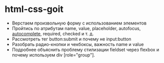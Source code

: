 # html-css-goit

- Верстаем произвольную форму с использованием элементов
- Пройтись по атрибутам name, value, placeholder, autofocus, [autocomplete](https://developer.mozilla.org/en-US/docs/Web/HTML/Attributes/autocomplete), required, checked и т. д.
- Рассмотреть тег button:submit и почему не input:button
- Разобрать радио-кнопки и чекбоксы, важность name и value
- Подробнее объяснить проблему стилизации fieldset через flexbox и почему используем div [role="group"].
